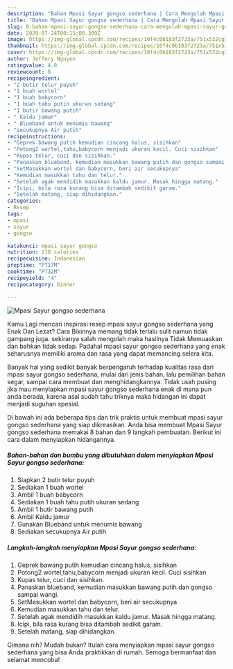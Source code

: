 ```yaml
---
description: "Bahan Mpasi Sayur gongso sederhana | Cara Mengolah Mpasi Sayur gongso sederhana Yang Sempurna"
title: "Bahan Mpasi Sayur gongso sederhana | Cara Mengolah Mpasi Sayur gongso sederhana Yang Sempurna"
slug: 8-bahan-mpasi-sayur-gongso-sederhana-cara-mengolah-mpasi-sayur-gongso-sederhana-yang-sempurna
date: 2020-07-24T00:15:00.399Z
image: https://img-global.cpcdn.com/recipes/10f4c0b183f2723a/751x532cq70/mpasi-sayur-gongso-sederhana-foto-resep-utama.jpg
thumbnail: https://img-global.cpcdn.com/recipes/10f4c0b183f2723a/751x532cq70/mpasi-sayur-gongso-sederhana-foto-resep-utama.jpg
cover: https://img-global.cpcdn.com/recipes/10f4c0b183f2723a/751x532cq70/mpasi-sayur-gongso-sederhana-foto-resep-utama.jpg
author: Jeffery Nguyen
ratingvalue: 4.8
reviewcount: 8
recipeingredient:
- "2 butir telur puyuh"
- "1 buah wortel"
- "1 buah babycorn"
- "1 buah tahu putih ukuran sedang"
- "1 butir bawang putih"
- " Kaldu jamur"
- " Blueband untuk menumis bawang"
- "secukupnya Air putih"
recipeinstructions:
- "Geprek bawang putih kemudian cincang halus, sisihkan"
- "Potong2 wortel,tahu,babycorn menjadi ukuran kecil. Cuci sisihkan"
- "Kupas telur, cuci dan sisihkan."
- "Panaskan blueband, kemudian masukkan bawang putih dan gongso sampai wangi."
- "SetMasukkan wortel dan babycorn, beri air secukupnya"
- "Kemudian masukkan tahu dan telur."
- "Setelah agak mendidih masukkan kaldu jamur. Masak hingga matang."
- "Icipi, bila rasa kurang bisa ditambah sedikit garam."
- "Setelah matang, siap dihidangkan."
categories:
- Resep
tags:
- mpasi
- sayur
- gongso

katakunci: mpasi sayur gongso 
nutrition: 210 calories
recipecuisine: Indonesian
preptime: "PT17M"
cooktime: "PT32M"
recipeyield: "4"
recipecategory: Dinner

---
```



![Mpasi Sayur gongso sederhana](https://img-global.cpcdn.com/recipes/10f4c0b183f2723a/751x532cq70/mpasi-sayur-gongso-sederhana-foto-resep-utama.jpg)

Kamu Lagi mencari inspirasi resep mpasi sayur gongso sederhana yang Enak Dan Lezat? Cara Bikinnya memang tidak terlalu sulit namun tidak gampang juga. sekiranya salah mengolah maka hasilnya Tidak Memuaskan dan bahkan tidak sedap. Padahal mpasi sayur gongso sederhana yang enak seharusnya memiliki aroma dan rasa yang dapat memancing selera kita.

Banyak hal yang sedikit banyak berpengaruh terhadap kualitas rasa dari mpasi sayur gongso sederhana, mulai dari jenis bahan, lalu pemilihan bahan segar, sampai cara membuat dan menghidangkannya. Tidak usah pusing jika mau menyiapkan mpasi sayur gongso sederhana enak di mana pun anda berada, karena asal sudah tahu triknya maka hidangan ini dapat menjadi suguhan spesial.




Di bawah ini ada beberapa tips dan trik praktis untuk membuat mpasi sayur gongso sederhana yang siap dikreasikan. Anda bisa membuat Mpasi Sayur gongso sederhana memakai 8 bahan dan 9 langkah pembuatan. Berikut ini cara dalam menyiapkan hidangannya.

<!--inarticleads1-->

##### Bahan-bahan dan bumbu yang dibutuhkan dalam menyiapkan Mpasi Sayur gongso sederhana:

1. Siapkan 2 butir telur puyuh
1. Sediakan 1 buah wortel
1. Ambil 1 buah babycorn
1. Sediakan 1 buah tahu putih ukuran sedang
1. Ambil 1 butir bawang putih
1. Ambil  Kaldu jamur
1. Gunakan  Blueband untuk menumis bawang
1. Sediakan secukupnya Air putih




<!--inarticleads2-->

##### Langkah-langkah menyiapkan Mpasi Sayur gongso sederhana:

1. Geprek bawang putih kemudian cincang halus, sisihkan
1. Potong2 wortel,tahu,babycorn menjadi ukuran kecil. Cuci sisihkan
1. Kupas telur, cuci dan sisihkan.
1. Panaskan blueband, kemudian masukkan bawang putih dan gongso sampai wangi.
1. SetMasukkan wortel dan babycorn, beri air secukupnya
1. Kemudian masukkan tahu dan telur.
1. Setelah agak mendidih masukkan kaldu jamur. Masak hingga matang.
1. Icipi, bila rasa kurang bisa ditambah sedikit garam.
1. Setelah matang, siap dihidangkan.




Gimana nih? Mudah bukan? Itulah cara menyiapkan mpasi sayur gongso sederhana yang bisa Anda praktikkan di rumah. Semoga bermanfaat dan selamat mencoba!
